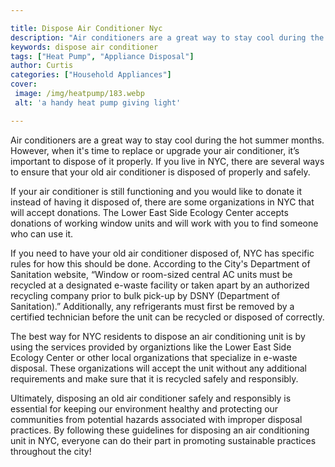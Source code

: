 ```yaml
---

title: Dispose Air Conditioner Nyc
description: "Air conditioners are a great way to stay cool during the hot summer months. However, when it's time to replace or upgrade your air...continue on"
keywords: dispose air conditioner
tags: ["Heat Pump", "Appliance Disposal"]
author: Curtis
categories: ["Household Appliances"]
cover: 
 image: /img/heatpump/183.webp
 alt: 'a handy heat pump giving light'

---
```


Air conditioners are a great way to stay cool during the hot summer months. However, when it's time to replace or upgrade your air conditioner, it’s important to dispose of it properly. If you live in NYC, there are several ways to ensure that your old air conditioner is disposed of properly and safely. 

If your air conditioner is still functioning and you would like to donate it instead of having it disposed of, there are some organizations in NYC that will accept donations. The Lower East Side Ecology Center accepts donations of working window units and will work with you to find someone who can use it. 

If you need to have your old air conditioner disposed of, NYC has specific rules for how this should be done. According to the City's Department of Sanitation website, “Window or room-sized central AC units must be recycled at a designated e-waste facility or taken apart by an authorized recycling company prior to bulk pick-up by DSNY (Department of Sanitation).” Additionally, any refrigerants must first be removed by a certified technician before the unit can be recycled or disposed of correctly. 

The best way for NYC residents to dispose an air conditioning unit is by using the services provided by organiztions like the Lower East Side Ecology Center or other local organizations that specialize in e-waste disposal. These organizations will accept the unit without any additional requirements and make sure that it is recycled safely and responsibly. 

Ultimately, disposing an old air conditioner safely and responsibly is essential for keeping our environment healthy and protecting our communities from potential hazards associated with improper disposal practices. By following these guidelines for disposing an air conditioning unit in NYC, everyone can do their part in promoting sustainable practices throughout the city!
